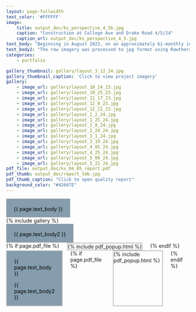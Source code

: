 ```yaml
---
layout: page-fullwidth
text_color: '#FFFFFF'
image: 
    title: output_doc/ks_perspective_4_5b.jpg
    caption: "Construction at College Ave and Drake Road 4/5/24"
    caption_url: output_doc/ks_perspective_4_5.jpg
text_body: "Beginning in August 2023, on an approximately bi-monthly interval, UAV imagery was captured for an active construction site in Fort Collins, Colorado. In preperation for this project, a gridded flight plan was created using ancient.lands and imported into Litchi to set camera and flight parameters. Litchi was then used to execute the plan with a DJI Air 2S, utilizing virtual stick control to capture consistent imagery over the target site."
text_body2: "The raw imagery was processed to jpg format using Rawtherapee. Finally, the processed dataset was loaded into WebODM to generate orthomosaic GeoTiffs and quality reports for each flight."
categories:
    - portfolio

gallery_thumbnail: gallery/layout_3_12_24.jpg
gallery_thumbnail_caption: 'Click to view project imagery'
gallery:
    - image_url: gallery/layout_10_14_23.jpg
    - image_url: gallery/layout_10_25_23.jpg
    - image_url: gallery/layout_11_17_23.jpg
    - image_url: gallery/layout_12_8_23.jpg
    - image_url: gallery/layout_12_21_23.jpg
    - image_url: gallery/layout_1_2_24.jpg
    - image_url: gallery/layout_1_25_24.jpg
    - image_url: gallery/layout_2_8_24.jpg
    - image_url: gallery/layout_2_24_24.jpg
    - image_url: gallery/layout_3_1_24.jpg
    - image_url: gallery/layout_3_19_24.jpg
    - image_url: gallery/layout_4_05_24.jpg
    - image_url: gallery/layout_4_25_24.jpg
    - image_url: gallery/layout_5_09_24.jpg
    - image_url: gallery/layout_5_22_24.jpg
pdf_file: output_doc/ks_04_05_report.pdf
pdf_thumb: output_doc/report_tmb.jpg
pdf_thumb_caption: "Click to open quality report"
background_color: "#42667E"
---
```

<!-- Small screens layout -->
<div class="small-12 columns t20 show-for-small-only">
    <div class="text-fields" style="color: #000000; border: 1px solid #BEBEBE; padding-left: 20px; padding-right: 20px; padding-top: 5px; background-color: #859DAC;">
      <p class="font-size-h4 adaptive-text">{{ page.text_body }}</p>
    </div>
</div>
<div class="small-12 medium-4 columns t20 ml-200px">
  <div class="gallery">
    {% include gallery %}
  </div>
</div>
<div class="small-12 columns t20 show-for-small-only">
  <div class="text-fields" style="color: #000000; border: 1px solid #BEBEBE; padding-left: 20px; padding-right: 20px; padding-top: 5px; background-color: #859DAC;">
    <p class="font-size-h4 adaptive-text">{{ page.text_body2 }}</p>
  </div>
</div>
<div class="small-12 columns t20 show-for-small-only">
  {% if page.pdf_file %}
    <div class="pdf_box" style="border: 2px solid #BEBEBE;">
      <!-- Include PDF Popup HTML if a PDF is specified -->
      {% include pdf_popup.html %}
    </div>
  {% endif %}
</div>
<!-- Medium and large screens layout -->
<div class="row hide-for-small-only">
  <div class="medium-6 columns t20">
    <div class="text-fields" style="color: #000000; border: 2px solid #BEBEBE; padding-left: 20px; padding-right: 20px; padding-top: 5px; background-color: #859DAC;">
      <p class="font-size-h4 adaptive-text">{{ page.text_body }}</p>
      <p class="font-size-h4 t20 adaptive-text">{{ page.text_body2 }}</p>
    </div>
    {% if page.pdf_file %}
      <div class="pdf_box" style="border: 2px solid #BEBEBE;">
        <!-- Include PDF Popup HTML if a PDF is specified -->
        {% include pdf_popup.html %}
      </div>
    {% endif %}
  </div>
</div>